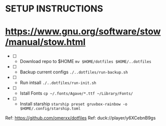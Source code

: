 SETUP INSTRUCTIONS
==================
# https://www.gnu.org/software/stow/manual/stow.html

- [ ] - Download repo to $HOME
`mv $HOME/dotfiles $HOME/..dotfiles`
- [ ] - Backup current configs
`./..dotfiles/run-backup.sh`
- [ ] - Run intsall
`./..dotfiles/run-init.sh`
- [ ] - Istall Fonts
`cp ~/.fonts/Agave/*.ttf ~/Library/Fonts/`
- [ ] - Install starship
`starship preset gruvbox-rainbow -o $HOME/.config/starship.toml`







Ref: https://github.com/omerxx/dotfiles
Ref: duck://player/y6XCebnB9gs
